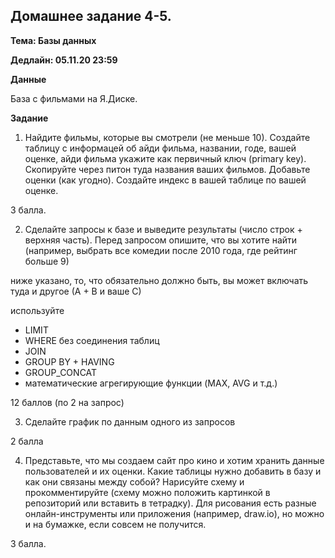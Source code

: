 ## Домашнее задание 4-5.

**Тема: Базы данных**

**Дедлайн: 05.11.20 23:59**

**Данные**

База с фильмами на Я.Диске.

**Задание**

1. Найдите фильмы, которые вы смотрели (не меньше 10). Создайте таблицу с информацей об айди фильма, названии, годе, вашей оценке, 
айди фильма укажите как первичный ключ (primary key).
Скопируйте через питон туда названия ваших фильмов. Добавьте оценки (как угодно).
Создайте индекс в вашей таблице по вашей оценке.

3 балла.


2. Сделайте запросы к базе и выведите результаты (число строк + верхняя часть). Перед запросом опишите, что вы хотите найти 
(например, выбрать все комедии после 2010 года, где рейтинг больше 9)

ниже указано, то, что обязательно должно быть, вы может включать туда и другое (А + В и ваше С)

используйте
- LIMIT
- WHERE без соединения таблиц
- JOIN 
- GROUP BY + HAVING
- GROUP_CONCAT
- математические агрегирующие функции (MAX, AVG и т.д.)

12 баллов (по 2 на запрос)

3. Сделайте график по данным одного из запросов 

2 балла

4. Представьте, что мы создаем сайт про кино и хотим хранить данные пользователей и их оценки. 
Какие таблицы нужно добавить в базу и как они связаны между собой? Нарисуйте схему и прокомментируйте 
(схему можно положить картинкой в репозиторий или вставить в тетрадку). Для рисования есть разные онлайн-инструменты или приложения 
(например, draw.io), но можно и на бумажке, если совсем не получится.

3 балла.
